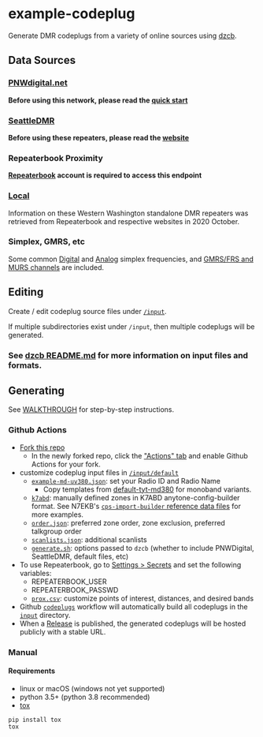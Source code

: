 # example-codeplug

Generate DMR codeplugs from a variety of online sources using
[dzcb](https://github.com/mycodeplug/dzcb).

## Data Sources

### [PNWdigital.net](http://PNWDigital.net)

**Before using this network, please read the [quick start](http://www.pnwdigital.net/quick-start.html)**

### [SeattleDMR](https://seattledmr.org/)

**Before using these repeaters, please read the [website](https://seattledmr.org)**

### Repeaterbook Proximity

**[Repeaterbook](http://repeaterbook.com) account is required to access this endpoint**

### [Local](https://github.com/mycodeplug/dzcb/blob/main/src/dzcb/data/k7abd/Digital-Repeaters__Local.csv)

Information on these Western Washington standalone DMR repeaters was
retrieved from Repeaterbook and respective websites in 2020 October.

### Simplex, GMRS, etc

Some common [Digital](https://github.com/mycodeplug/dzcb/blob/main/src/dzcb/data/k7abd/Digital-Others__Simplex.csv)
and [Analog](https://github.com/mycodeplug/dzcb/blob/main/src/dzcb/data/k7abd/Analog__Simplex.csv) simplex frequencies,
and [GMRS/FRS and MURS channels](https://github.com/mycodeplug/dzcb/blob/main/src/dzcb/data/k7abd/Analog__Unlicensed.csv) are included.

## Editing

Create / edit codeplug source files under [`/input`](/input).

If multiple subdirectories exist under `/input`, then multiple
codeplugs will be generated.

### See [dzcb README.md](https://github.com/mycodeplug/dzcb#dzcb) for more information on input files and formats.

## Generating

See [WALKTHROUGH](https://github.com/mycodeplug/dzcb/blob/main/doc/WALKTHROUGH.md#example-codeplug-walkthough)
for step-by-step instructions.

### Github Actions

* [Fork this repo](../../fork)
  * In the newly forked repo, click the ["Actions" tab](../../actions) and
    enable Github Actions for your fork.
* customize codeplug input files in [`/input/default`](./input/default)
  * [`example-md-uv380.json`](./input/default/example-md-uv380.json#L189-L193):
    set your Radio ID and Radio Name
    * Copy templates from
      [default-tyt-md380](https://github.com/mycodeplug/dzcb/blob/main/codeplug/default-tyt-md380)
      for monoband variants.
  * [`k7abd`](./input/default/k7abd): manually defined zones in
    K7ABD anytone-config-builder format. See N7EKB's
    [`cps-import-builder` reference data files](https://github.com/n7ekb/cps-import-builder/tree/main/reference_data_files/N7EKB_shared_files)
    for more examples.
  * [`order.json`](./input/default/order.json): preferred zone order,
    zone exclusion, preferred talkgroup order
  * [`scanlists.json`](./input/default/scanlists.json): additional scanlists
  * [`generate.sh`](./input/default/generate.sh): options passed to `dzcb` (whether
    to include PNWDigital, SeattleDMR, default files, etc)
* To use Repeaterbook, go to [Settings > Secrets](../../settings/secrets/actions)
  and set the following variables:
  * REPEATERBOOK_USER
  * REPEATERBOOK_PASSWD
  * [`prox.csv`](./input/default/prox.csv): customize points of
    interest, distances, and desired bands
* Github [`codeplugs`](.github/workflows/codeplugs.yml) workflow
  will automatically build all codeplugs in the [`input`](./input) directory.
* When a [Release](../../releases) is published, the generated
  codeplugs will be hosted publicly with a stable URL.

### Manual

#### Requirements

* linux or macOS (windows not yet supported)
* python 3.5+ (python 3.8 recommended)
* [tox](https://tox.readthedocs.io/en/latest/)

```
pip install tox
tox
```
